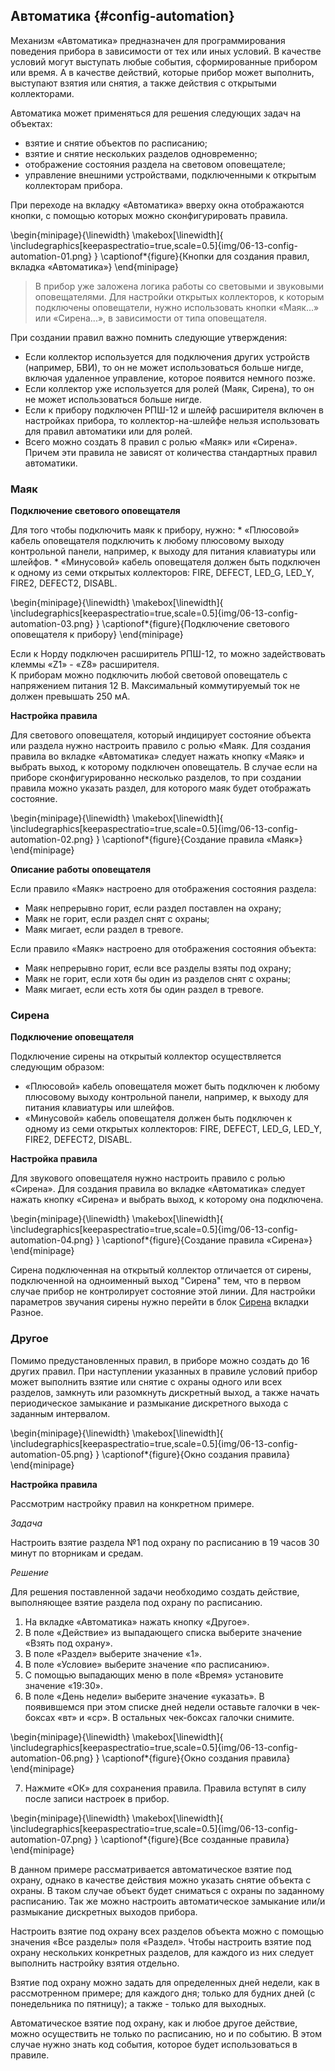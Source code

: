 ## Автоматика {#config-automation}

Механизм «Автоматика» предназначен для программирования поведения прибора в зависимости от тех или иных условий. В качестве условий могут выступать любые события, сформированные прибором или время. А в качестве действий, которые прибор может выполнить, выступают взятия или снятия, а также действия с открытыми коллекторами.

Автоматика может применяться для решения следующих задач на объектах:

* взятие и снятие объектов по расписанию;
* взятие и снятие нескольких разделов одновременно;
* отображение состояния раздела на световом оповещателе;
* управление внешними устройствами, подключенными к открытым коллекторам прибора.

При переходе на вкладку «Автоматика» вверху окна отображаются кнопки, с помощью которых можно сконфигурировать правила.

\begin{minipage}{\linewidth}
	\makebox[\linewidth]{
 		\includegraphics[keepaspectratio=true,scale=0.5]{img/06-13-config-automation-01.png}
 	}
	\captionof*{figure}{Кнопки для создания правил, вкладка «Автоматика»}
\end{minipage}



> В прибор уже заложена логика работы со световыми и звуковыми оповещателями. Для настройки открытых коллекторов, к которым подключены оповещатели, нужно использовать кнопки «Маяк...» или «Сирена...», в зависимости от типа оповещателя.

При создании правил важно помнить следующие утверждения:

* Если коллектор используется для подключения других устройств (например, БВИ), то он не может использоваться больше нигде, включая удаленное управление, которое появится немного позже.
* Если коллектор уже используется для ролей (Маяк, Сирена), то он не может использоваться больше нигде.
* Если к прибору подключен РПШ-12 и шлейф расширителя включен в настройках прибора, то коллектор-на-шлейфе нельзя использовать для правил автоматики или для ролей.
* Всего можно создать 8 правил с ролью «Маяк» или «Сирена». Причем эти правила не зависят от количества стандартных правил автоматики.


### Маяк

**Подключение светового оповещателя**

Для того чтобы подключить маяк к прибору, нужно: 
		* «Плюсовой» кабель оповещателя подключить к любому плюсовому выходу контрольной панели, например, к выходу для питания клавиатуры или шлейфов. 
		* «Минусовой» кабель оповещателя должен быть подключен к одному из семи открытых коллекторов: FIRE, DEFECT, LED_G, LED_Y, FIRE2, DEFECT2, DISABL.

\begin{minipage}{\linewidth}
	\makebox[\linewidth]{
 		\includegraphics[keepaspectratio=true,scale=0.5]{img/06-13-config-automation-03.png}
 	}
	\captionof*{figure}{Подключение светового оповещателя к прибору}
\end{minipage}


Если к Норду подключен расширитель РПШ-12, то можно задействовать клеммы «Z1» - «Z8» расширителя.   
К приборам можно подключить любой световой оповещатель с напряжением питания 12 В. Максимальный коммутируемый ток не должен превышать 250 мА.

**Настройка правила**

Для светового оповещателя, который индицирует состояние объекта или раздела нужно настроить правило с ролью «Маяк. Для создания правила во вкладке «Автоматика» следует нажать кнопку «Маяк» и выбрать выход, к которому подключен оповещатель. 
В случае если на приборе сконфигурированно несколько разделов, то при создании правила можно указать раздел, для которого маяк будет отображать состояние.


\begin{minipage}{\linewidth}
	\makebox[\linewidth]{
 		\includegraphics[keepaspectratio=true,scale=0.5]{img/06-13-config-automation-02.png}
 	}
	\captionof*{figure}{Создание правила «Маяк»}
\end{minipage}



**Описание работы оповещателя**

Если правило «Маяк» настроено для отображения состояния раздела:

* Маяк непрерывно горит, если раздел поставлен на охрану;
* Маяк не горит, если раздел снят с охраны;
* Маяк мигает, если раздел в тревоге.

Если правило «Маяк» настроено для отображения состояния объекта: 

* Маяк непрерывно горит, если все разделы взяты под охрану;
* Маяк не горит, если хотя бы один из разделов снят с охраны;
* Маяк мигает, если есть хотя бы один раздел в тревоге.


### Сирена

**Подключение оповещателя**

Подключение сирены на открытый коллектор осуществляется следующим образом:

* «Плюсовой» кабель оповещателя может быть подключен к любому плюсовому выходу контрольной панели, например, к выходу для питания клавиатуры или шлейфов. 
* «Минусовой» кабель оповещателя должен быть подключен к одному из семи открытых коллекторов: FIRE, DEFECT, LED_G, LED_Y, FIRE2, DEFECT2, DISABL.


**Настройка правила**

Для звукового оповещателя нужно настроить правило с ролью «Сирена». Для создания правила во вкладке «Автоматика» следует нажать кнопку «Сирена» и выбрать выход, к которому она подключена. 

\begin{minipage}{\linewidth}
	\makebox[\linewidth]{
 		\includegraphics[keepaspectratio=true,scale=0.5]{img/06-13-config-automation-04.png}
 	}
	\captionof*{figure}{Создание правила «Сирена»}
\end{minipage}



Сирена подключенная на открытый коллектор отличается от сирены, подключенной на одноименный выход "Сирена" тем, что в первом случае прибор не контролирует состояние этой линии.
Для настройки параметров звучания сирены нужно перейти в блок [Сирена](#config-misc-siren) вкладки Разное.


### Другое

Помимо предустановленных правил, в приборе можно создать до 16 других правил. При наступлении указанных в правиле условий прибор может выполнить взятие или снятие с охраны одного или всех разделов, замкнуть или разомкнуть дискретный выход, а также начать периодическое замыкание и размыкание дискретного выхода с заданным интервалом.

\begin{minipage}{\linewidth}
	\makebox[\linewidth]{
 		\includegraphics[keepaspectratio=true,scale=0.5]{img/06-13-config-automation-05.png}
 	}
	\captionof*{figure}{Окно создания правила}
\end{minipage}



**Настройка правила**

Рассмотрим настройку правил на конкретном примере.

_Задача_

Настроить взятие раздела №1 под охрану по расписанию в 19 часов 30 минут по вторникам и средам.

_Решение_

Для решения поставленной задачи необходимо создать действие, выполняющее взятие раздела под охрану по расписанию.


1. На вкладке «Автоматика» нажать кнопку «Другое».
2. В поле «Действие» из выпадающего списка выберите значение «Взять под охрану».
3. В поле «Раздел» выберите значение «1».
4. В поле «Условие» выберите значение «по расписанию».
5. С помощью выпадающих меню в поле «Время» установите значение «19:30».
6. В поле «День недели» выберите значение «указать». В появившемся при этом списке дней недели оставьте галочки в чек-боксах «вт» и «ср». В остальных чек-боксах галочки снимите.

\begin{minipage}{\linewidth}
	\makebox[\linewidth]{
 		\includegraphics[keepaspectratio=true,scale=0.5]{img/06-13-config-automation-06.png}
 	}
	\captionof*{figure}{Окно создания правила}
\end{minipage}


7. Нажмите «ОК» для сохранения правила. Правила вступят в силу после записи настроек в прибор.


\begin{minipage}{\linewidth}
	\makebox[\linewidth]{
 		\includegraphics[keepaspectratio=true,scale=0.5]{img/06-13-config-automation-07.png}
 	}
	\captionof*{figure}{Все созданные правила}
\end{minipage}




В данном примере рассматривается автоматическое взятие под охрану, однако в качестве действия можно указать снятие объекта с охраны. В таком случае объект будет сниматься с охраны по заданному расписанию. Так же можно настроить автоматическое замыкание или/и размыкание дискретных выходов прибора.

Настроить взятие под охрану всех разделов объекта можно с помощью значения «Все разделы» поля «Раздел». Чтобы настроить взятие под охрану нескольких конкретных разделов, для каждого из них следует выполнить настройку взятия отдельно.

Взятие под охрану можно задать для определенных дней недели, как в рассмотренном примере; для каждого дня; только для будних дней (с понедельника по пятницу); а также - только для выходных.

Автоматическое взятие под охрану, как и любое другое действие, можно осуществить не только по расписанию, но и по событию. В этом случае нужно знать код события, которое будет использоваться в правиле.




